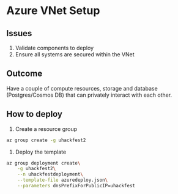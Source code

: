 # Azure VNet Setup

## Issues
1. Validate components to deploy
2. Ensure all systems are secured within the VNet

## Outcome
Have a couple of compute resources, storage and database (Postgres/Cosmos DB) that can privately interact with each other.

## How to deploy
1. Create a resource group
```bash
az group create -g uhackfest2
```
1. Deploy the template
```bash
az group deployment create\
    -g uhackfest2\
    --n uhackfestdeployment\
    --template-file azuredeploy.json\
    --parameters dnsPrefixForPublicIP=uhackfest
```